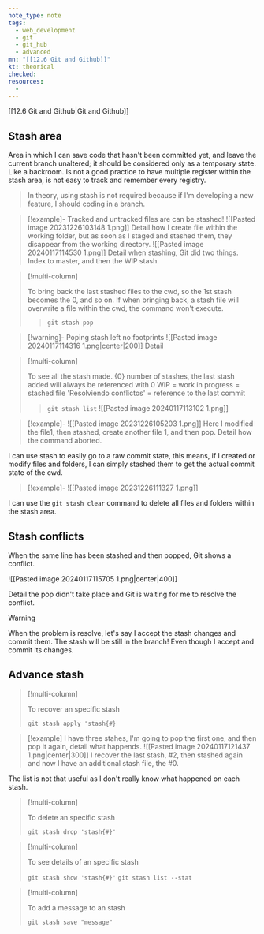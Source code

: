 ```yaml
---
note_type: note
tags:
  - web_development
  - git
  - git_hub
  - advanced
mn: "[[12.6 Git and Github]]"
kt: theorical
checked: 
resources:
  -
---
```

[[12.6 Git and Github|Git and Github]]

## Stash area
Area in which I can save code that hasn't been committed yet, and leave the current branch unaltered; it should be considered only as a temporary state. Like a backroom. Is not a good practice to have multiple register within the stash area, is not easy to track  and remember every registry. 

>In theory, using stash is not required because if I'm developing a new feature, I should coding in a branch. 


>[!example]- Tracked and untracked files are can be stashed!
>![[Pasted image 20231226103148 1.png]]
>Detail how I create file within the working folder, but as soon as I staged and stashed them, they disappear from the working directory. 
>![[Pasted image 20240117114530 1.png]]
>Detail when stashing, Git did two things. Index to master, and then the WIP stash.

>[!multi-column]
>
>To bring back the last stashed files to the cwd, so the 1st stash becomes the 0, and so on. If when bringing back, a stash file will overwrite a file within the cwd, the command won't execute. 
>
>>`git stash pop`

>[!warning]- Poping stash left no footprints
>![[Pasted image 20240117114316 1.png|center|200]]
>Detail 

>[!multi-column]
>
>To see all the stash made.
>{0} number of stashes, the last stash added will always be referenced with 0
>WIP = work in progress = stashed file
>'Resolviendo conflictos' = reference to the last commit
>
>>`git stash list`
>>![[Pasted image 20240117113102 1.png]] 


>[!example]-
>![[Pasted image 20231226105203 1.png]]
>Here I modified the file1, then stashed, create another file 1, and then pop. Detail how the command aborted.

I can use stash to easily go to a raw commit state, this means, if I created or modify files and folders, I can simply stashed them to get the actual commit state of the cwd. 

>[!example]-
>![[Pasted image 20231226111327 1.png]]


I can use the `git stash clear` command to delete all files and folders within the stash area. 

## Stash conflicts
When the same line has been stashed and then popped, Git shows a conflict. 

![[Pasted image 20240117115705 1.png|center|400]]

Detail the pop didn't take place and Git is waiting for me to resolve the conflict. 

>[!warning]
>When the problem is resolve, let's say I accept the stash changes and commit them. The stash will be still in the branch! Even though I accept and commit its changes. 


## Advance stash
>[!multi-column]
>
>To recover an specific stash
>
>`git stash apply 'stash{#}`

>[!example] 
>I have three stahes, I'm going to pop the first one, and then pop it again, detail what happends. 
>![[Pasted image 20240117121437 1.png|center|300]]
>I recover the last stash, #2, then stashed again and now I have an additional stash file, the #0.

The list is not that useful as I don't really know what happened on each stash. 

>[!multi-column]
>
>To delete an specific stash
>
>`git stash drop 'stash{#}'`

>[!multi-column]
>
>To see details of an specific stash
>
>`git stash show 'stash{#}'`
>`git stash list --stat`

>[!multi-column]
>
>To add a message to an stash
>
>`git stash save "message"`